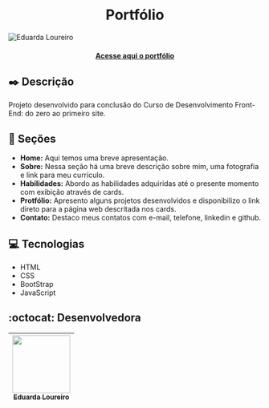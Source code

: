 <h1 align="center">
  <br> Portfólio
</h1>

![Eduarda Loureiro](https://user-images.githubusercontent.com/105324693/221440506-218b39d4-9aac-487d-ba21-547d09326cf5.png)

<h4 align="center">
  <a href="https://loureiroeduarda.github.io/portfolio/">Acesse aqui o portfólio</a>
</h4>


## :black_nib: Descrição

Projeto desenvolvido para conclusão do Curso de Desenvolvimento Front-End: do zero ao primeiro site.

## :bookmark_tabs: Seções

- **Home:** Aqui temos uma breve apresentação.
- **Sobre:** Nessa seção há uma breve descrição sobre mim, uma fotografia e link para meu currículo.
- **Habilidades:** Abordo as habilidades adquiridas até o presente momento com exibição através de cards.
- **Protfólio:** Apresento alguns projetos desenvolvidos e disponibilizo o link direto para a página web descritada nos cards.
- **Contato:** Destaco meus contatos com e-mail, telefone, linkedin e github.

## :computer: Tecnologias 

- HTML
- CSS
- BootStrap
- JavaScript

## :octocat: Desenvolvedora 

| [<img src="https://avatars.githubusercontent.com/u/105324693?s=400&u=274b0fce371a51117db4ebb79a86c6e1b3aa4e7e&v=4" width=115><br><sub>Eduarda Loureiro</sub>](https://github.com/loureiroeduarda) |
| :---:
